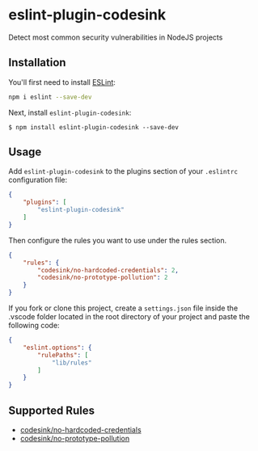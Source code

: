 # eslint-plugin-codesink

Detect most common security vulnerabilities in NodeJS projects

## Installation

You'll first need to install [ESLint](https://eslint.org/):

```sh
npm i eslint --save-dev
```

Next, install `eslint-plugin-codesink`:

```
$ npm install eslint-plugin-codesink --save-dev
```

## Usage

Add `eslint-plugin-codesink` to the plugins section of your `.eslintrc` configuration file:

```json
{
    "plugins": [
        "eslint-plugin-codesink"
    ]
}
```

Then configure the rules you want to use under the rules section.

```json
{
    "rules": {
        "codesink/no-hardcoded-credentials": 2,
        "codesink/no-prototype-pollution": 2
    }
}
```

If you fork or clone this project, create a `settings.json` file inside the .vscode folder located in the root directory of your project and paste the following code:

```json
{
    "eslint.options": {
        "rulePaths": [
            "lib/rules"
        ]
    }
}
```

## Supported Rules

* [codesink/no-hardcoded-credentials](https://github.com/Sampaguitas/eslint-plugin-codesink/blob/main/docs/rules/no-hardcoded-credentials.md)
* [codesink/no-prototype-pollution](https://github.com/Sampaguitas/eslint-plugin-codesink/blob/main/docs/rules/no-prototype-pollution.md)